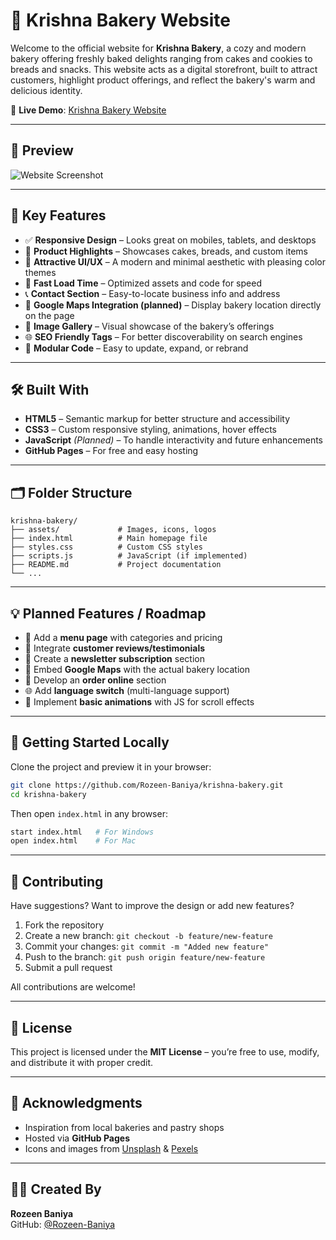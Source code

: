 
# 🍞 Krishna Bakery Website

Welcome to the official website for **Krishna Bakery**, a cozy and modern bakery offering freshly baked delights ranging from cakes and cookies to breads and snacks. This website acts as a digital storefront, built to attract customers, highlight product offerings, and reflect the bakery's warm and delicious identity.

🔗 **Live Demo**: [Krishna Bakery Website](https://rozeen-baniya.github.io/krishna-bakery/)

---

## 📸 Preview

![Website Screenshot](https://rozeen-baniya.github.io/krishna-bakery/assets/home_page.png) <!-- Update this with a real screenshot if available -->

---

## 🌟 Key Features

- ✅ **Responsive Design** – Looks great on mobiles, tablets, and desktops
- 🧁 **Product Highlights** – Showcases cakes, breads, and custom items
- 🎨 **Attractive UI/UX** – A modern and minimal aesthetic with pleasing color themes
- 🚀 **Fast Load Time** – Optimized assets and code for speed
- 📞 **Contact Section** – Easy-to-locate business info and address
- 📍 **Google Maps Integration (planned)** – Display bakery location directly on the page
- 📸 **Image Gallery** – Visual showcase of the bakery’s offerings
- 🌐 **SEO Friendly Tags** – For better discoverability on search engines
- 🧩 **Modular Code** – Easy to update, expand, or rebrand

---

## 🛠️ Built With

- **HTML5** – Semantic markup for better structure and accessibility
- **CSS3** – Custom responsive styling, animations, hover effects
- **JavaScript** *(Planned)* – To handle interactivity and future enhancements
- **GitHub Pages** – For free and easy hosting

---

## 🗂️ Folder Structure

```plaintext
krishna-bakery/
├── assets/             # Images, icons, logos
├── index.html          # Main homepage file
├── styles.css          # Custom CSS styles
├── scripts.js          # JavaScript (if implemented)
├── README.md           # Project documentation
└── ...
```

---

## 💡 Planned Features / Roadmap

- 🧾 Add a **menu page** with categories and pricing
- 🧠 Integrate **customer reviews/testimonials**
- 📧 Create a **newsletter subscription** section
- 📍 Embed **Google Maps** with the actual bakery location
- 🛒 Develop an **order online** section
- 🌐 Add **language switch** (multi-language support)
- 🧪 Implement **basic animations** with JS for scroll effects

---

## 🚀 Getting Started Locally

Clone the project and preview it in your browser:

```bash
git clone https://github.com/Rozeen-Baniya/krishna-bakery.git
cd krishna-bakery
```

Then open `index.html` in any browser:

```bash
start index.html   # For Windows
open index.html    # For Mac
```

---

## 🤝 Contributing

Have suggestions? Want to improve the design or add new features?

1. Fork the repository
2. Create a new branch: `git checkout -b feature/new-feature`
3. Commit your changes: `git commit -m "Added new feature"`
4. Push to the branch: `git push origin feature/new-feature`
5. Submit a pull request

All contributions are welcome!

---

## 📜 License

This project is licensed under the **MIT License** – you’re free to use, modify, and distribute it with proper credit.

---

## 🙌 Acknowledgments

- Inspiration from local bakeries and pastry shops
- Hosted via **GitHub Pages**
- Icons and images from [Unsplash](https://unsplash.com) & [Pexels](https://pexels.com)

---

## 👨‍🍳 Created By

**Rozeen Baniya**  
GitHub: [@Rozeen-Baniya](https://github.com/Rozeen-Baniya)
